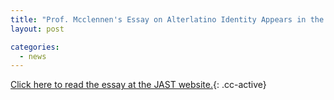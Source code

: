 ```yaml
---
title: "Prof. Mcclennen's Essay on Alterlatino Identity Appears in the Journal of American Studies of Turkey"
layout: post

categories: 
  - news
---
```


[Click here to read the essay at the JAST website.](https://www.asat-jast.org./images/JAST-ISSUES/JAST-42/03_mccellen.pdf){: .cc-active}